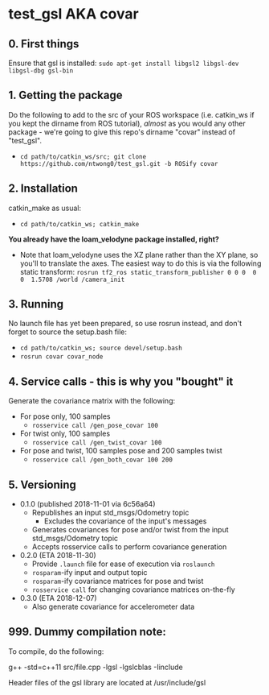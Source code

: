 # test_gsl AKA covar
## 0. First things
Ensure that gsl is installed:
`sudo apt-get install libgsl2 libgsl-dev libgsl-dbg gsl-bin`

## 1. Getting the package
Do the following to add to the src of your ROS workspace (i.e. catkin_ws if you kept the dirname from ROS tutorial), *almost* as you would any other package - we're going to give this repo's dirname "covar" instead of "test_gsl".
* `cd path/to/catkin_ws/src; git clone https://github.com/ntwong0/test_gsl.git -b ROSify covar`

## 2. Installation
catkin_make as usual:
* `cd path/to/catkin_ws; catkin_make`

**You already have the loam_velodyne package installed, right?**
* Note that loam_velodyne uses the XZ plane rather than the XY plane, so you'll to translate the axes. The easiest way to do this is via the following static transform: `rosrun tf2_ros static_transform_publisher 0 0 0  0 0  1.5708 /world /camera_init`

## 3. Running
No launch file has yet been prepared, so use rosrun instead, and don't forget to source the setup.bash file:
* `cd path/to/catkin_ws; source devel/setup.bash`
* `rosrun covar covar_node`

## 4. Service calls - this is why you "bought" it 
Generate the covariance matrix with the following:
* For pose only, 100 samples
    * `rosservice call /gen_pose_covar 100`
* For twist only, 100 samples
    * `rosservice call /gen_twist_covar 100`
* For pose and twist, 100 samples pose and 200 samples twist
    * `rosservice call /gen_both_covar 100 200`

## 5. Versioning
* 0.1.0 (published 2018-11-01 via 6c56a64)
    * Republishes an input std_msgs/Odometry topic
        * Excludes the covariance of the input's messages
    * Generates covariances for pose and/or twist from the input std_msgs/Odometry topic
    * Accepts rosservice calls to perform covariance generation
* 0.2.0 (ETA 2018-11-30)
    * Provide `.launch` file for ease of execution via `roslaunch`
    * `rosparam`-ify input and output topic
    * `rosparam`-ify covariance matrices for pose and twist
    * `rosservice call` for changing covariance matrices on-the-fly
* 0.3.0 (ETA 2018-12-07)
    * Also generate covariance for accelerometer data

## 999. Dummy compilation note:
To compile, do the following:
<!-- gcc <filename> -lgsl -lgslcblas -->
g++ -std=c++11 src/file.cpp -lgsl -lgslcblas -Iinclude

Header files of the gsl library are located at /usr/include/gsl
